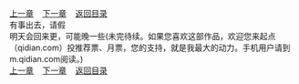 
[上一章](https://github.com/xiaominghe2014/spider_book/blob/master/book/知北游/第411章.md)&nbsp;&nbsp;&nbsp;&nbsp;[下一章](https://github.com/xiaominghe2014/spider_book/blob/master/book/知北游/第413章.md)&nbsp;&nbsp;&nbsp;&nbsp;[返回目录](https://github.com/xiaominghe2014/spider_book/blob/master/book/知北游/README.md)
<br /> 有事出去，请假<br />
    明天会回来更，可能晚一些(未完待续。如果您喜欢这部作品，欢迎您来起点（qidian.com）投推荐票、月票，您的支持，就是我最大的动力。手机用户请到m.qidian.com阅读。)
  <br />
[上一章](https://github.com/xiaominghe2014/spider_book/blob/master/book/知北游/第411章.md)&nbsp;&nbsp;&nbsp;&nbsp;[下一章](https://github.com/xiaominghe2014/spider_book/blob/master/book/知北游/第413章.md)&nbsp;&nbsp;&nbsp;&nbsp;[返回目录](https://github.com/xiaominghe2014/spider_book/blob/master/book/知北游/README.md)

